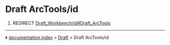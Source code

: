 # Draft ArcTools/id
1.  REDIRECT [Draft_Workbench/id#Draft_ArcTools](Draft_Workbench/id#Draft_ArcTools.md)



---
⏵ [documentation index](../README.md) > [Draft](Draft_Workbench.md) > Draft ArcTools/id
